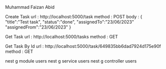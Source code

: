 Muhammad Faizan Abid

Create Task
url : http://localhost:5000/task
method : POST
body : {
"title":"Test task",
"status":"done",
"assignedTo":"23/06/2023"
"assignedFrom":"23/06/2023"
}

Get Task
url : http://localhost:5000/tasks
method : GET

Get Task By Id
url : http://localhost:5000/task/649835bb6dad7924d175e90f
method : GET

nest g module users
nest g service users
nest g controller users
